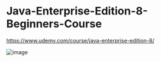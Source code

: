 # Java-Enterprise-Edition-8-Beginners-Course


https://www.udemy.com/course/java-enterprise-edition-8/


![image](https://user-images.githubusercontent.com/39504405/201054500-aca444b1-5eb1-46fc-919b-96bcf0be0604.png)

